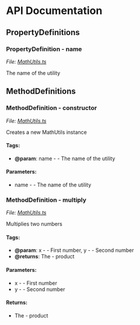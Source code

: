 # API Documentation

## PropertyDefinitions

### PropertyDefinition - name

*File: [MathUtils.ts](/Users/augustinmercier/Desktop/minidoc/playground/MathUtils.ts)*

The name of the utility

## MethodDefinitions

### MethodDefinition - constructor

*File: [MathUtils.ts](/Users/augustinmercier/Desktop/minidoc/playground/MathUtils.ts)*

Creates a new MathUtils instance

#### Tags:
- **@param**: name - - The name of the utility

#### Parameters:
- name - - The name of the utility

### MethodDefinition - multiply

*File: [MathUtils.ts](/Users/augustinmercier/Desktop/minidoc/playground/MathUtils.ts)*

Multiplies two numbers

#### Tags:
- **@param**: x - - First number, y - - Second number
- **@returns**: The - product

#### Parameters:
- x - - First number
- y - - Second number

#### Returns:
- The - product

